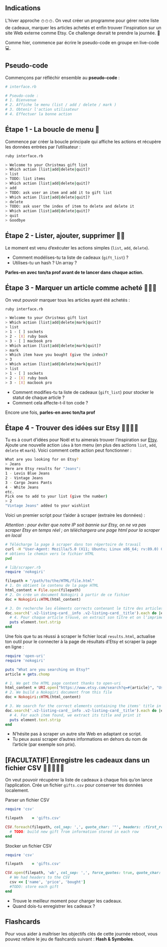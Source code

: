 ## Indications

L’hiver approche ⛄⛄⛄. On veut créer un programme pour gérer notre
liste de cadeaux, marquer les articles achetés et enfin trouver
l’inspiration sur un site Web externe comme Etsy. Ce challenge devrait
te prendre la journée. 🎁

Comme hier, commence par écrire le pseudo-code en groupe en live-code
 💻.

## Pseudo-code

Commençons par réfléchir ensemble au **pseudo-code** :

```ruby
# interface.rb

# Pseudo-code :
# 1. Bienvenue
# 2. Affiche le menu (list / add / delete / mark )
# 3. Obtenir l'action utilisateur
# 4. Effectuer la bonne action
```

## Étape 1 - La boucle de menu 🎁

Commence par créer la boucle principale qui affiche les actions et
récupère les données entrées par l’utilisateur :

```bash
ruby interface.rb

> Welcome to your Christmas gift list
> Which action [list|add|delete|quit]?
> list
> TODO: list items
> Which action [list|add|delete|quit]?
> add
> TODO: ask user an item and add it to gift list
> Which action [list|add|delete|quit]?
> delete
> TODO: ask user the index of item to delete and delete it
> Which action [list|add|delete|quit]?
> quit
> Goodbye
```

## Étape 2 - Lister, ajouter, supprimer 🎁🎁

Le moment est venu d’exécuter les actions simples (`list`, `add`,
`delete`).

- Comment modélises-tu ta liste de cadeaux (`gift_list`) ?
- Utilises-tu un hash ? Un array ?

**Parles-en avec ton/ta prof avant de te lancer dans chaque action.**

## Étape 3 - Marquer un article comme acheté 🎁🎁🎁

On veut pouvoir marquer tous les articles ayant été achetés :

```bash
ruby interface.rb

> Welcome to your Christmas gift list
> Which action [list|add|delete|mark|quit]?
> list
> 1 - [ ] sockets
> 2 - [X] ruby book
> 3 - [ ] macbook pro
> Which action [list|add|delete|mark|quit]?
> mark
> Which item have you bought (give the index)?
> 3
> Which action [list|add|delete|mark|quit]?
> list
> 1 - [ ] sockets
> 2 - [X] ruby book
> 3 - [X] macbook pro
```

- Comment modifies-tu ta liste de cadeaux (`gift_list`) pour stocker
    le statut de chaque article ?
- Comment cela affecte-t-il ton code ?

Encore une fois, **parles-en avec ton/ta prof**

## Étape 4 - Trouver des idées sur Etsy 🎁🎁🎁🎁

Tu es à court d’idées pour Noël et tu aimerais trouver l’inspiration sur
[Etsy](https://www.etsy.com). Ajoute une nouvelle action `idea` à ton
menu (en plus des actions `list`, `add`, `delete` et `mark`). Voici
comment cette action peut fonctionner :

```bash
What are you looking for on Etsy?
> Jeans
Here are Etsy results for "Jeans":
1 - Levis Blue Jeans
2 - Vintage Jeans
3 - Cargo Jeans Pants
4 - White Jeans
etc.
Pick one to add to your list (give the number)
> 2
"Vintage Jeans" added to your wishlist
```

Voici un premier script pour t’aider à scraper (extraire les données) :

*Attention : pour éviter que notre IP soit bannie sur Etsy, on ne va pas
scraper Etsy en temps réel ; on téléchargera une page html pour la
scraper en local*

```bash
# Télécharge la page à scraper dans ton répertoire de travail
curl -H "User-Agent: Mozilla/5.0 (X11; Ubuntu; Linux x86_64; rv:89.0) Gecko/20100101 Firefox/89.0"  https://www.etsy.com/search?q=THE_ARTICLE_YOUR_ARE_LOOKING_FOR > results.html
# obtiens le chemin vers le fichier HTML
pwd
```

```ruby
# lib/scraper.rb
require 'nokogiri'

filepath = "/path/to/the/HTML/file.html"
# 1. On obtient le contenu de la page HTML
html_content = File.open(filepath)
# 2. On crée un document Nokogiri à partir de ce fichier
doc = Nokogiri::HTML(html_content)

# 3. On recherche les éléments corrects contenant le titre des articles dans notre document HTML
doc.search('.v2-listing-card__info .v2-listing-card__title').each do |element|
  # 4. Pour chaque article trouvé, on extrait son titre et on l’imprimes
  puts element.text.strip
end
```

Une fois que tu as réussi à scraper le fichier local `results.html`,
actualise ton outil pour le connecter à la page de résultats d’Etsy et
scraper la page en ligne :

```ruby
require 'open-uri'
require 'nokogiri'

puts "What are you searching on Etsy?"
article = gets.chomp

# 1. We get the HTML page content thanks to open-uri
html_content = URI.open("https://www.etsy.com/search?q=#{article}", "User-Agent" => "Mozilla/5.0 (X11; Ubuntu; Linux x86_64; rv:89.0) Gecko/20100101 Firefox/89.0").read
# 2. We build a Nokogiri document from this file
doc = Nokogiri::HTML(html_content)

# 3. We search for the correct elements containing the items' title in our HTML doc
doc.search('.v2-listing-card__info .v2-listing-card__title').each do |element|
  # 4. For each item found, we extract its title and print it
  puts element.text.strip
end
```

- N’hésite pas à scraper un autre site Web en adaptant ce script.
- Tu peux aussi scraper d’autres informations en dehors du nom de
    l’article (par exemple son prix).

## [FACULTATIF] Enregistre les cadeaux dans un fichier CSV 🎁🎁🎁🎁🎁

On veut pouvoir récupérer la liste de cadeaux à chaque fois qu’on lance
l’application. Crée un fichier `gifts.csv` pour conserver tes données
localement.

Parser un fichier CSV

```ruby
require 'csv'

filepath    = 'gifts.csv'

CSV.foreach(filepath, col_sep: ',', quote_char: '"', headers: :first_row) do |row|
  # TODO: build new gift from information stored in each row
end
```

Stocker un fichier CSV

```ruby
require 'csv'

filepath    = 'gifts.csv'

CSV.open(filepath, 'wb', col_sep: ',', force_quotes: true, quote_char: '"') do |csv|
  # We had headers to the CSV
  csv << ['name', 'price', 'bought']
  #TODO: store each gift
end
```

- Trouve le meilleur moment pour charger les cadeaux.
- Quand dois-tu enregistrer les cadeaux ?


## Flashcards

Pour vous aider à maîtriser les objectifs clés de cette journée reboot, vous pouvez refaire le jeu de flashcards suivant : **Hash & Symboles**.